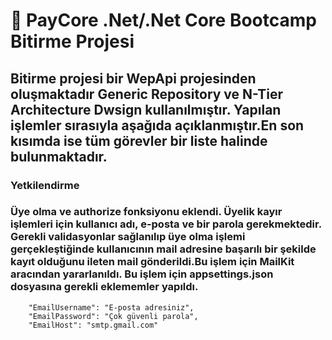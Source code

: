 # 	:rocket: PayCore .Net/.Net Core Bootcamp Bitirme Projesi

## Bitirme projesi bir WepApi projesinden oluşmaktadır Generic Repository ve N-Tier Architecture Dwsign kullanılmıştır. Yapılan işlemler sırasıyla aşağıda açıklanmıştır.En son kısımda ise tüm görevler bir liste halinde bulunmaktadır.
 
### Yetkilendirme
### Üye olma ve authorize fonksiyonu eklendi. Üyelik kayır işlemleri için kullanıcı adı, e-posta ve bir parola gerekmektedir. Gerekli validasyonlar sağlanılıp üye olma işlemi gerçekleştiğinde kullanıcının mail adresine başarılı bir şekilde kayıt olduğunu ileten mail gönderildi.Bu işlem için MailKit aracından yararlanıldı. Bu işlem için appsettings.json dosyasına gerekli eklememler yapıldı.

```
    "EmailUsername": "E-posta adresiniz",
    "EmailPassword": "Çok güvenli parola",
    "EmailHost": "smtp.gmail.com"
```


